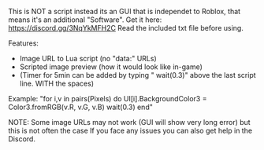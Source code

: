 This is NOT a script instead its an GUI that is independet to Roblox, that means it's an additional "Software".
Get it here: https://discord.gg/3NqYkMFH2C
Read the included txt file before using.

Features:
- Image URL to Lua script (no "data:" URLs)
- Scripted image preview (how it would look like in-game)
- (Timer for 5min can be added by typing  "    wait(0.3)" above the last script line. WITH the spaces)

Example:
"for i,v in pairs(Pixels) do
    UI[i].BackgroundColor3 = Color3.fromRGB(v.R, v.G, v.B)
    wait(0.3)
end"


NOTE: Some image URLs may not work (GUI will show very long error) but this is not often the case
If you face any issues you can also get help in the Discord.

